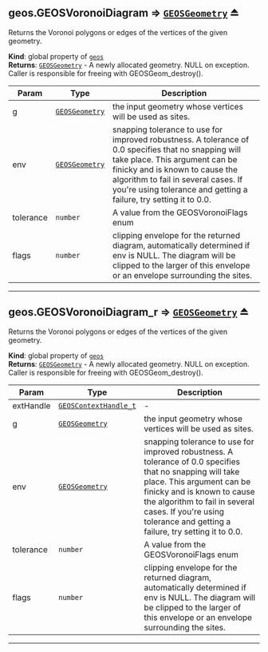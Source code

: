 <a name="exp_module_geos--geos.GEOSVoronoiDiagram"></a>

## geos.GEOSVoronoiDiagram ⇒ [<code>GEOSGeometry</code>](/typedefs-enums/typedefs-enums.html#GEOSGeometry) ⏏
Returns the Voronoi polygons or edges of the vertices of the given geometry.

**Kind**: global property of [<code>geos</code>](/typedefs-enums/typedefs-enums.html#module_geos)  
**Returns**: [<code>GEOSGeometry</code>](/typedefs-enums/typedefs-enums.html#GEOSGeometry) - A newly allocated geometry. NULL on exception. Caller is responsible for freeing with GEOSGeom_destroy().  

| Param | Type | Description |
| --- | --- | --- |
| g | [<code>GEOSGeometry</code>](/typedefs-enums/typedefs-enums.html#GEOSGeometry) | the input geometry whose vertices will be used as sites. |
| env | [<code>GEOSGeometry</code>](/typedefs-enums/typedefs-enums.html#GEOSGeometry) | snapping tolerance to use for improved robustness. A tolerance of 0.0 specifies that no snapping will take place. This argument can be finicky and is known to cause the algorithm to fail in several cases. If you're using tolerance and getting a failure, try setting it to 0.0. |
| tolerance | <code>number</code> | A value from the GEOSVoronoiFlags enum |
| flags | <code>number</code> | clipping envelope for the returned diagram, automatically determined if env is NULL. The diagram will be clipped to the larger of this envelope or an envelope surrounding the sites. |


---
<a name="exp_module_geos--geos.GEOSVoronoiDiagram_r"></a>

## geos.GEOSVoronoiDiagram\_r ⇒ [<code>GEOSGeometry</code>](/typedefs-enums/typedefs-enums.html#GEOSGeometry) ⏏
Returns the Voronoi polygons or edges of the vertices of the given geometry.

**Kind**: global property of [<code>geos</code>](/typedefs-enums/typedefs-enums.html#module_geos)  
**Returns**: [<code>GEOSGeometry</code>](/typedefs-enums/typedefs-enums.html#GEOSGeometry) - A newly allocated geometry. NULL on exception. Caller is responsible for freeing with GEOSGeom_destroy().  

| Param | Type | Description |
| --- | --- | --- |
| extHandle | [<code>GEOSContextHandle\_t</code>](/typedefs-enums/typedefs-enums.html#GEOSContextHandle_t) | - |
| g | [<code>GEOSGeometry</code>](/typedefs-enums/typedefs-enums.html#GEOSGeometry) | the input geometry whose vertices will be used as sites. |
| env | [<code>GEOSGeometry</code>](/typedefs-enums/typedefs-enums.html#GEOSGeometry) | snapping tolerance to use for improved robustness. A tolerance of 0.0 specifies that no snapping will take place. This argument can be finicky and is known to cause the algorithm to fail in several cases. If you're using tolerance and getting a failure, try setting it to 0.0. |
| tolerance | <code>number</code> | A value from the GEOSVoronoiFlags enum |
| flags | <code>number</code> | clipping envelope for the returned diagram, automatically determined if env is NULL. The diagram will be clipped to the larger of this envelope or an envelope surrounding the sites. |


---
